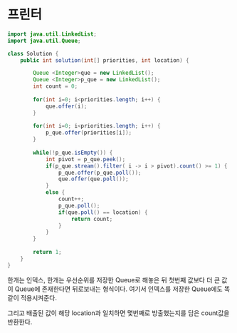 # 프린터

```java
import java.util.LinkedList;
import java.util.Queue;

class Solution {
    public int solution(int[] priorities, int location) {

    	Queue <Integer>que = new LinkedList();
    	Queue <Integer>p_que = new LinkedList();
    	int count = 0;
    	
    	for(int i=0; i<priorities.length; i++) {
    		que.offer(i);
    	}
    	
    	for(int i=0; i<priorities.length; i++) {
    		p_que.offer(priorities[i]);
    	}
    	
    	while(!p_que.isEmpty()) {
    		int pivot = p_que.peek();
			if(p_que.stream().filter( i -> i > pivot).count() >= 1) {
				p_que.offer(p_que.poll());
				que.offer(que.poll());
			}
			else {
				count++;
				p_que.poll();
				if(que.poll() == location) {
					return count;
				}
			}
    	}
    	
    	return 1;
    }
}
```



한개는 인덱스, 한개는 우선순위를 저장한 Queue로 해놓은 뒤 첫번째 값보다 더 큰 값이 Queue에 존재한다면 뒤로보내는 형식이다. 여기서 인덱스를 저장한 Queue에도 똑같이 적용시켜준다.



그리고 배출된 값이 해당 location과 일치하면 몇번째로 방출했는지를 담은 count값을 반환한다.